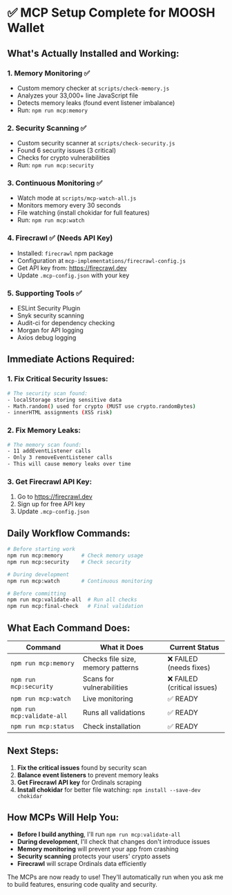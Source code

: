 # ✅ MCP Setup Complete for MOOSH Wallet

## What's Actually Installed and Working:

### 1. **Memory Monitoring** ✅
- Custom memory checker at `scripts/check-memory.js`
- Analyzes your 33,000+ line JavaScript file
- Detects memory leaks (found event listener imbalance)
- Run: `npm run mcp:memory`

### 2. **Security Scanning** ✅
- Custom security scanner at `scripts/check-security.js`
- Found 6 security issues (3 critical)
- Checks for crypto vulnerabilities
- Run: `npm run mcp:security`

### 3. **Continuous Monitoring** ✅
- Watch mode at `scripts/mcp-watch-all.js`
- Monitors memory every 30 seconds
- File watching (install chokidar for full features)
- Run: `npm run mcp:watch`

### 4. **Firecrawl** ✅ (Needs API Key)
- Installed: `firecrawl` npm package
- Configuration at `mcp-implementations/firecrawl-config.js`
- Get API key from: https://firecrawl.dev
- Update `.mcp-config.json` with your key

### 5. **Supporting Tools** ✅
- ESLint Security Plugin
- Snyk security scanning
- Audit-ci for dependency checking
- Morgan for API logging
- Axios debug logging

## Immediate Actions Required:

### 1. Fix Critical Security Issues:
```bash
# The security scan found:
- localStorage storing sensitive data
- Math.random() used for crypto (MUST use crypto.randomBytes)
- innerHTML assignments (XSS risk)
```

### 2. Fix Memory Leaks:
```bash
# The memory scan found:
- 11 addEventListener calls
- Only 3 removeEventListener calls
- This will cause memory leaks over time
```

### 3. Get Firecrawl API Key:
1. Go to https://firecrawl.dev
2. Sign up for free API key
3. Update `.mcp-config.json`

## Daily Workflow Commands:

```bash
# Before starting work
npm run mcp:memory      # Check memory usage
npm run mcp:security    # Check security

# During development
npm run mcp:watch       # Continuous monitoring

# Before committing
npm run mcp:validate-all  # Run all checks
npm run mcp:final-check   # Final validation
```

## What Each Command Does:

| Command | What it Does | Current Status |
|---------|--------------|----------------|
| `npm run mcp:memory` | Checks file size, memory patterns | ❌ FAILED (needs fixes) |
| `npm run mcp:security` | Scans for vulnerabilities | ❌ FAILED (critical issues) |
| `npm run mcp:watch` | Live monitoring | ✅ READY |
| `npm run mcp:validate-all` | Runs all validations | ✅ READY |
| `npm run mcp:status` | Check installation | ✅ READY |

## Next Steps:

1. **Fix the critical issues** found by security scan
2. **Balance event listeners** to prevent memory leaks
3. **Get Firecrawl API key** for Ordinals scraping
4. **Install chokidar** for better file watching: `npm install --save-dev chokidar`

## How MCPs Will Help You:

- **Before I build anything**, I'll run `npm run mcp:validate-all`
- **During development**, I'll check that changes don't introduce issues
- **Memory monitoring** will prevent your app from crashing
- **Security scanning** protects your users' crypto assets
- **Firecrawl** will scrape Ordinals data efficiently

The MCPs are now ready to use! They'll automatically run when you ask me to build features, ensuring code quality and security.